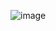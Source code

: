 ![image](https://github.com/superthecat/name-into/assets/148200287/2289f32d-6d7c-42b5-b4ef-954f1b29ec43)

